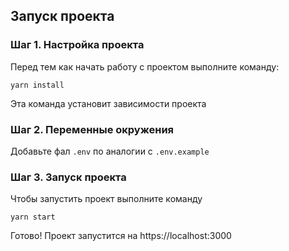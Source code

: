## Запуск проекта

### Шаг 1. Настройка проекта

Перед тем как начать работу с проектом выполните команду:

```
yarn install
```

Эта команда установит зависимости проекта

### Шаг 2. Переменные окружения

Добавьте фал `.env` по аналогии с `.env.example`

### Шаг 3. Запуск проекта

Чтобы запустить проект выполните команду

```
yarn start
```

Готово! Проект запустится на https://localhost:3000
